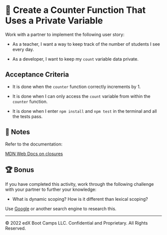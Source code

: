 # 📖 Create a Counter Function That Uses a Private Variable

Work with a partner to implement the following user story:

* As a teacher, I want a way to keep track of the number of students I see every day.

* As a developer, I want to keep my `count` variable data private.

## Acceptance Criteria

* It is done when the `counter` function correctly increments by 1.

* It is done when I can only access the `count` variable from within the `counter` function.

* It is done when I enter `npm install` and `npm test` in the terminal and all the tests pass.

## 📝 Notes

Refer to the documentation:

[MDN Web Docs on closures](https://developer.mozilla.org/en-US/docs/Web/JavaScript/Closures)

## 🏆 Bonus

If you have completed this activity, work through the following challenge with your partner to further your knowledge:

* What is dynamic scoping? How is it different than lexical scoping?

Use [Google](https://www.google.com) or another search engine to research this.

---
© 2022 edX Boot Camps LLC. Confidential and Proprietary. All Rights Reserved.

